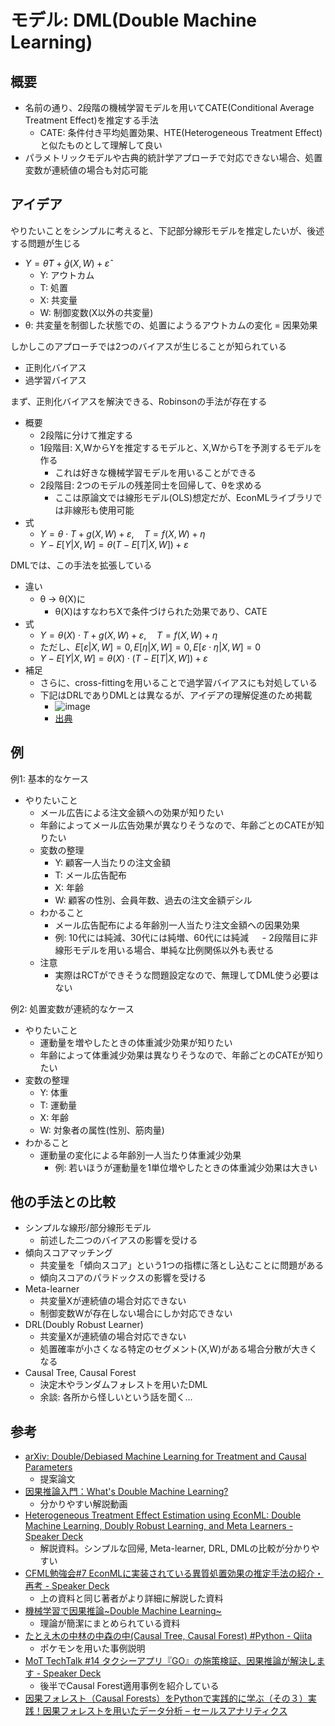 # モデル: DML(Double Machine Learning)
## 概要
  - 名前の通り、2段階の機械学習モデルを用いてCATE(Conditional Average Treatment Effect)を推定する手法
    - CATE: 条件付き平均処置効果、HTE(Heterogeneous Treatment Effect)と似たものとして理解して良い
  - パラメトリックモデルや古典的統計学アプローチで対応できない場合、処置変数が連続値の場合も対応可能

## アイデア
やりたいことをシンプルに考えると、下記部分線形モデルを推定したいが、後述する問題が生じる
  - $Y = \hat{\theta}T + \hat{g}(X, W) + \hat{\varepsilon}$
    - Y: アウトカム
    - T: 処置
    - X: 共変量
    - W: 制御変数(X以外の共変量)
  - θ: 共変量を制御した状態での、処置にようるアウトカムの変化 = 因果効果

しかしこのアプローチでは2つのバイアスが生じることが知られている
  - 正則化バイアス
  - 過学習バイアス

まず、正則化バイアスを解決できる、Robinsonの手法が存在する
  - 概要
    - 2段階に分けて推定する
    - 1段階目: X,WからYを推定するモデルと、X,WからTを予測するモデルを作る
      - これは好きな機械学習モデルを用いることができる
    - 2段階目: 2つのモデルの残差同士を回帰して、θを求める
      - ここは原論文では線形モデル(OLS)想定だが、EconMLライブラリでは非線形も使用可能
  - 式
    - $Y = \theta \cdot T + g(X, W) + \varepsilon, \quad T = f(X, W) + \eta$
    - $Y - E[Y|X, W] = \theta(T - E[T|X, W]) + \varepsilon$

DMLでは、この手法を拡張している
- 違い
  - θ → θ(X)に
    - θ(X)はすなわちXで条件づけられた効果であり、CATE
- 式
  - $Y = \theta(X) \cdot T + g(X, W) + \varepsilon, \quad T = f(X, W) + \eta$
  - ただし、$E[\varepsilon | X, W] = 0, E[\eta | X, W] = 0, E[\varepsilon \cdot \eta | X, W] = 0$
  - $Y - E[Y | X, W] = \theta(X) \cdot (T - E[T | X, W]) + \varepsilon$
- 補足
  - さらに、cross-fittingを用いることで過学習バイアスにも対処している
  - 下記はDRLでありDMLとは異なるが、アイデアの理解促進のため掲載
    - ![image](https://scrapbox.io/files/658015d6850e1c002bbac45b.png)
    - [出典](https://speakerdeck.com/fullflu/cfmlmian-qiang-hui-number-7-econmlnishi-zhuang-sareteiruyi-zhi-chu-zhi-xiao-guo-notui-ding-shou-fa-noshao-jie-zai-kao?slide=37)

## 例
例1: 基本的なケース
- やりたいこと
  - メール広告による注文金額への効果が知りたい
  - 年齢によってメール広告効果が異なりそうなので、年齢ごとのCATEが知りたい
  - 変数の整理
    - Y: 顧客一人当たりの注文金額
    - T: メール広告配布
    - X: 年齢
    - W: 顧客の性別、会員年数、過去の注文金額デシル
  - わかること
    - メール広告配布による年齢別一人当たり注文金額への因果効果
    - 例: 10代には純減、30代には純増、60代には純減
　    - 2段階目に非線形モデルを用いる場合、単純な比例関係以外も表せる
  - 注意
    - 実際はRCTができそうな問題設定なので、無理してDML使う必要はない

例2: 処置変数が連続的なケース
  - やりたいこと
    - 運動量を増やしたときの体重減少効果が知りたい
    - 年齢によって体重減少効果は異なりそうなので、年齢ごとのCATEが知りたい
  - 変数の整理
    - Y: 体重
    - T: 運動量
    - X: 年齢
    - W: 対象者の属性(性別、筋肉量)
  - わかること
    - 運動量の変化による年齢別一人当たり体重減少効果
      - 例: 若いほうが運動量を1単位増やしたときの体重減少効果は大きい

## 他の手法との比較
  - シンプルな線形/部分線形モデル
    - 前述した二つのバイアスの影響を受ける
  - 傾向スコアマッチング
    - 共変量を「傾向スコア」という1つの指標に落とし込むことに問題がある
    - 傾向スコアのパラドックスの影響を受ける
  - Meta-learner
    - 共変量Xが連続値の場合対応できない
    - 制御変数Wが存在しない場合にしか対応できない
  - DRL(Doubly Robust Learner)
    - 共変量Xが連続値の場合対応できない
    - 処置確率が小さくなる特定のセグメント(X,W)がある場合分散が大きくなる
  - Causal Tree, Causal Forest
    - 決定木やランダムフォレストを用いたDML
    - 余談: 各所から怪しいという話を聞く…

## 参考
- [arXiv: Double/Debiased Machine Learning for Treatment and Causal Parameters](https://arxiv.org/abs/1608.00060)  
    - 提案論文
- [因果推論入門：What's Double Machine Learning?](https://www.youtube.com/watch?v=inUSZcjyBAQ&ab_channel=%E3%83%87%E3%83%BC%E3%82%BF%E7%A7%91%E5%AD%A6%E3%81%AE%E3%83%A1%E3%82%BD%E3%83%89%E3%83%AD%E3%82%B8%E3%83%BC)
    - 分かりやすい解説動画
- [Heterogeneous Treatment Effect Estimation using EconML: Double Machine Learning, Doubly Robust Learning, and Meta Learners - Speaker Deck](https://speakerdeck.com/fullflu/heterogeneous-treatment-effect-estimation-using-econml-double-machine-learning-doubly-robust-learning-and-meta-learners?slide=19)
  - 解説資料。シンプルな回帰, Meta-learner, DRL, DMLの比較が分かりやすい
- [CFML勉強会#7 EconMLに実装されている異質処置効果の推定手法の紹介・再考 - Speaker Deck](https://speakerdeck.com/fullflu/cfmlmian-qiang-hui-number-7-econmlnishi-zhuang-sareteiruyi-zhi-chu-zhi-xiao-guo-notui-ding-shou-fa-noshao-jie-zai-kao)
  - 上の資料と同じ著者がより詳細に解説した資料
- [機械学習で因果推論~Double Machine Learning~](https://zenn.dev/s1ok69oo/articles/4da9e3b01a0a93)
  - 理論が簡潔にまとめられている資料
- [たとえ木の中林の中森の中(Causal Tree, Causal Forest) #Python - Qiita](https://qiita.com/yellow_detteiu/items/e0915ef1042a6af49382#はじめに)
  - ポケモンを用いた事例説明
- [MoT TechTalk #14 タクシーアプリ『GO』の施策検証、因果推論が解決します - Speaker Deck](https://speakerdeck.com/mot_techtalk/mot-techtalk-14?slide=32)
  - 後半でCausal Forest適用事例を紹介している
- [因果フォレスト（Causal Forests）をPythonで実践的に学ぶ（その３）実践！因果フォレストを用いたデータ分析 – セールスアナリティクス](https://www.salesanalytics.co.jp/datascience/datascience187/)